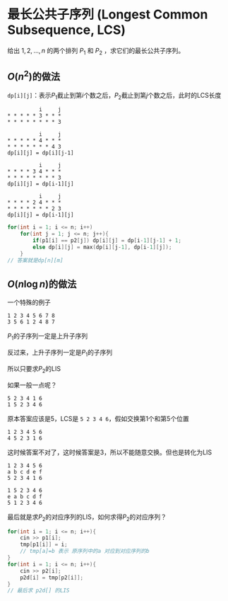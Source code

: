 # 最长公共子序列 (Longest Common Subsequence, LCS)

给出 $1,2,\ldots,n$ 的两个排列 $P_1$ 和 $P_2$ ，求它们的最长公共子序列。

## $O(n^2)$的做法

`dp[i][j]`：表示$P_1$截止到第$i$个数之后，$P_2$截止到第$j$个数之后，此时的LCS长度

```
          i     j
* * * * * 3 * * *
* * * * * * * * 3
```

```
          i     j
* * * * * 4 * * *
* * * * * * * 4 3
dp[i][j] = dp[i][j-1]
```

```
          i     j
* * * * 3 4 * * *
* * * * * * * * 3 
dp[i][j] = dp[i-1][j]
```

```
          i     j
* * * * 2 4 * * *
* * * * * * * 2 3 
dp[i][j] = dp[i-1][j]
```

```cpp
for(int i = 1; i <= n; i++)
    for(int j = 1; j <= n; j++){
        if(p1[i] == p2[j]) dp[i][j] = dp[i-1][j-1] + 1;
        else dp[i][j] = max(dp[i][j-1], dp[i-1][j]);
    }
// 答案就是dp[n][m]
```

## $O(n\log n)$的做法

一个特殊的例子

```
1 2 3 4 5 6 7 8
3 5 6 1 2 4 8 7
```

$P_1$的子序列一定是上升子序列

反过来，上升子序列一定是$P_1$的子序列

所以只要求$P_2$的LIS

如果一般一点呢？

```
5 2 3 4 1 6
1 5 2 3 4 6
```

原本答案应该是5，LCS是 `5 2 3 4 6`，假如交换第1个和第5个位置

```
1 2 3 4 5 6
4 5 2 3 1 6
```

这时候答案不对了，这时候答案是3，所以不能随意交换。但也是转化为LIS

```
1 2 3 4 5 6
a b c d e f
5 2 3 4 1 6

1 5 2 3 4 6
e a b c d f
5 1 2 3 4 6
```

最后就是求$P_2$的对应序列的LIS，如何求得$P_2$的对应序列？

```cpp
for(int i = 1; i <= n; i++){
    cin >> p1[i];
    tmp[p1[i]] = i;
    // tmp[a]=b 表示 原序列中的a 对应到对应序列的b
}
for(int i = 1; i <= n; i++){
    cin >> p2[i];
    p2d[i] = tmp[p2[i]];
}
// 最后求 p2d[] 的LIS
```